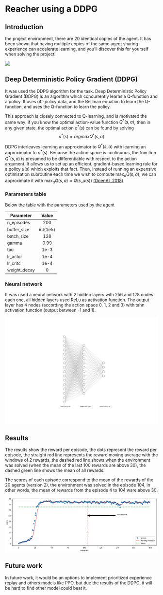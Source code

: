 # Reacher using a DDPG

## Introduction

the project environment, there are 20 identical copies of the agent. It has been shown that having multiple copies of the same agent sharing experience can accelerate learning, and you'll discover this for yourself when solving the project!

![](/images/arms.gif)

## Deep Deterministic Policy Gradient (DDPG)

It was used the DDPG algorithm for the task. Deep Deterministic Policy Gradient (DDPG) is an algorithm which concurrently learns a Q-function and a policy. 
It uses off-policy data, and the Bellman equation to learn the Q-function, and uses the Q-function to learn the policy.

This approach is closely connected to Q-learning, and is motivated the same way: if you know the optimal action-value function $Q^{*}(s,a)$, then in any given state, the optimal action $a^{*}(s)$ can be found by solving
$$a^{*}(s)=argmaxQ^{*}(s,a)$$

DDPG interleaves learning an approximator to $Q^{*}(s,a)$ with learning an approximator to $a^{*}(s)$. Because the action space is continuous, 
the function $Q^{*}(s,a)$ is presumed to be differentiable with respect to the action argument. It allows us to set up an efficient, 
gradient-based learning rule for a policy $\mu(s)$ which exploits that fact. 
Then, instead of running an expensive optimization subroutine each time we wish to compute $\max_a Q(s,a)$, we can approximate it with $\max_a Q(s,a) \approx Q(s,\mu(s))$ [(OpenAI, 2018)](https://spinningup.openai.com/en/latest/algorithms/ddpg.html).

### Parameters table

Below the table with the parameters used by the agent

| Parameter     | Value     | 
| --------------|:---------:| 
| n_episodes    | 200       |
| buffer_size   | int(1e5)  |
| batch_size    | 128       |
| gamma         | 0.99      |
| tau           | 1e-3      |
| lr_actor      | 1e-4      |
| lr_critc      | 1e-4      |
| weight_decay  | 0         |

### Neural network

It was used a neural network with 2 hidden layers with 256 and 128 nodes each one, all hidden layers used ReLu as activation function.
The output layer has 4 nodes (according the action space 0, 1, 2 and 3) with tahn activation function (output between -1 and 1).

![](/images/nn.svg)


## Results

The results show the reward per episode, the dots represent the reward per episode, the straight red line represents the reward moving average with the windows of 2 rewards, 
the dashed red line shows when the environment was solved (when the mean of the last 100 rewards are above 30), the dashed green line shows the mean of all rewards.

The scores of each episode correspond to the mean of the rewards of the 20 agents (version 2), the environment was solved in the episode 104,
in other words, the mean of rewards from the episode 4 to 104 ware above 30. 

![](/images/scores.png)


## Future work

In future work, it would be an options to implement prioritized experience replay and others models like PPO, but due the results of the DDPG, it will be hard to find other model could beat it. 



